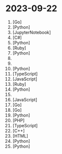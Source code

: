 # 2023-09-22

1. [](https://github.comundefined "OpenTofu lets you declaratively manage your cloud infrastructure.") [Go]
2. [](https://github.comundefined "") [Python]
3. [](https://github.comundefined "[SIGGRAPH Asia 2023] Rerender A Video: Zero-Shot Text-Guided Video-to-Video Translation") [JupyterNotebook]
4. [](https://github.comundefined "PowerShell for every system!") [C#]
5. [](https://github.comundefined "Clone a voice in 5 seconds to generate arbitrary speech in real-time") [Python]
6. [](https://github.comundefined "Your self-hosted, globally interconnected microblogging community") [Ruby]
7. [](https://github.comundefined "Code and models for NExT-GPT: Any-to-Any Multimodal Large Language Model") [Python]
8. [](https://github.comundefined "The paper list of the 86-page paper The Rise and Potential of Large Language Model Based Agents: A Survey by Zhiheng Xi et al.") 
9. [](https://github.comundefined "Public repo for my latest and greatest cognitive architecture ACE (Autonomous Cognitive Entity) Framework") 
10. [](https://github.comundefined "🐸💬 - a deep learning toolkit for Text-to-Speech, battle-tested in research and production") [Python]
11. [](https://github.comundefined "🔥 🔥 🔥 Open Source JIRA, Linear and Height Alternative. Plane helps you track your issues, epics, and product roadmaps in the simplest way possible.") [TypeScript]
12. [](https://github.comundefined "Most modern mobile touch slider with hardware accelerated transitions") [JavaScript]
13. [](https://github.comundefined "Deploy web apps anywhere.") [Ruby]
14. [](https://github.comundefined "[ICCV 2023] ProPainter: Improving Propagation and Transformer for Video Inpainting") [Python]
15. [](https://github.comundefined "互联网首份程序员考公指南，由3位已经进入体制内的前大厂程序员联合献上。") 
16. [](https://github.comundefined "The React Framework") [JavaScript]
17. [](https://github.comundefined "Meshery, the cloud native manager") [Go]
18. [](https://github.comundefined "A privacy-first, lightweight note-taking service. Easily capture and share your great thoughts") [Go]
19. [](https://github.comundefined "An Open-source Framework for Autonomous Language Agents") [Python]
20. [](https://github.comundefined "Archives of the criminal side of the internet") [PHP]
21. [](https://github.comundefined "Resolve production issues, fast. An open source observability platform unifying session replays, logs, metrics, traces and errors.") [TypeScript]
22. [](https://github.comundefined "A modern formatting library") [C++]
23. [](https://github.comundefined "A list of SaaS, PaaS and IaaS offerings that have free tiers of interest to devops and infradev") [HTML]
24. [](https://github.comundefined "A collective list of free APIs") [Python]
25. [](https://github.comundefined "kani (カニ) is a highly hackable microframework for chat-based language models with tool usage/function calling.") [Python]
